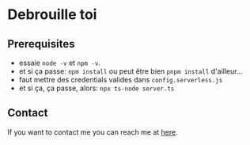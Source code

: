 # Debrouille toi

## Prerequisites

- essaie `node -v` et `npm -v`.
- et si ça passe: `npm install` ou peut être bien `pnpm install` d'ailleur...
- faut mettre des credentials valides dans `config.serverless.js`
- et si ça, ça passe, alors: `npx ts-node server.ts`

## Contact

If you want to contact me you can reach me at [here](https://i.insider.com/602ee9ced3ad27001837f2ac?width=1000&format=jpeg&auto=webp).
